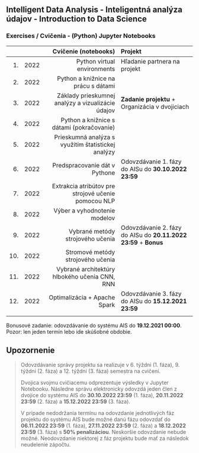 ## Intelligent Data Analysis - Inteligentná analýza údajov - Introduction to Data Science 
### Exercises / Cvičenia - (Python) Jupyter Notebooks

|     |        | Cvičenie (notebooks)                                 | Projekt                                      |
| ---:| :----: | ---------------------------------------------------: | :--------------------------------------------|
| 1.  | 2022   | Python virtual environments                          | Hľadanie partnera na projekt                 |
| 2.  | 2022   | Python a knižnice na prácu s dátami                  |                                              |
| 3.  | 2022   | Základy prieskumnej analýzy a vizualizácie údajov    | **Zadanie projektu** + Organizácia v dvojiciach |
| 4.  | 2022   | Python a knižnice s dátami (pokračovanie)            |                                              |
| 5.  | 2022   | Prieskumná analýza s využitím štatistickej analýzy   |                                              |
| 6.  | 2022   | Predspracovanie dát v Pythone                        | Odovzdávanie 1. fázy do AISu do **30.10.2022 23:59**  |
| 7.  | 2022   | Extrakcia atribútov pre strojové učenie pomocou NLP  |                                              |
| 8.  | 2022   | Výber a vyhodnotenie modelov                         |                                              |
| 9.  | 2022   | Vybrané metódy strojového učenia                     | Odovzdávanie 2. fázy do AISu do **20.11.2022 23:59**  + **Bonus**|
| 10. | 2022   | Stromové metódy strojového učenia                    |                                              |
| 11. | 2022   | Vybrané architektúry hlbokého učenia CNN, RNN        |                                              |
| 12. | 2022   | Optimalizácia + Apache Spark                         | Odovzdávanie 3. fázy do AISu do **15.12.2021 23:59**  |
|     |        |                                                      |                                              |

Bonusové zadanie: odovzdávanie do systému AIS do **19.12.2021 00:00**. Pozor: len jeden termín lebo ide skúšobné obdobie.

## Upozornenie

> Odovzdávanie správy projektu sa realizuje v 6. týždni (1. fáza), 9. týždni (2. fáza) a 12. týždni (3. fáza) semestra na cvičení. 
> 
> Dvojica svojmu cvičiacemu odprezentuje výsledky v Jupyter Notebooku. Následne správu elektronicky odovzdá jeden člen z dvojice do systému AIS do **30.10.2022 23:59** (1. fáza), **20.11.2022 23:59** (2. fáza) a **15.12.2022 23:59** (3. fáza).
> 
> V prípade nedodržania termínu na odovzdanie jednotlivých fáz projektu do systému AIS bude možné danú fázu odovzdať do **06.11.2022 23:59** (1. fáza), **27.11.2022 23:59** (2. fáza) a **18.12.2022 23:59** (3. fáza) s **50% penalizáciou**. 
> Neskoršie odovzdanie nebude možné. Neodovzdanie niektorej z fáz projektu bude mať za následok neudelenie zápočtu.
